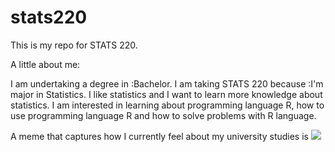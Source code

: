 # stats220

This is my repo for STATS 220.

A little about me:

I am undertaking a degree in :Bachelor.
I am taking STATS 220 because :I'm major in Statistics. I like statistics and I want to learn more knowledge about statistics.
I am interested in learning about programming language R, how to use programming language R and how to solve problems with R language.

A meme that captures how I currently feel about my university studies is ![](https://c.tenor.com/8druEACXtX8AAAAd/tenor.gif)
